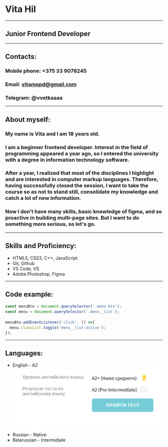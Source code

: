 # __Vita Hil__
*****
## Junior Frontend Developer
*****
## Contacts:

### Mobile phone: +375 33 9078245
### Email: vitamopd@gmail.com
### Telegram: @vvetkaaaa
****
## About myself:

### My name is Vita and I am 18 years old. 
### I am a beginner frontend developer. Interest in the field of programming appeared a year ago, so I entered the university with a degree in information technology software. 

### After a year, I realized that most of the disciplines I highlight and are interested in computer markup languages. Therefore, having successfully closed the session, I want to take the course so as not to stand still, consolidate my knowledge and catch a lot of new information.

### Now I don’t have many skills, basic knowledge of figma, and so proactive in building multi-page sites. But I want to do something more serious, so let's go.
****
## Skills and Proficiency:
* HTML5, CSS3, C++, JavaScript 
* Git, Github
* VS Code, VS
* Adobe Photoshop, Figma
****
## Code example:
```JavaScript
const menuBtn = document.querySelector('.menu-btn');
const menu = document.querySelector('.menu__list');

menuBtn.addEventListener('click', () =>{
  menu.classList.toggle('menu__list-active');
});
```
****
## Languages:
* English - A2
![english](/english.png)
* Russian - Native
* Belarussian - Intermidiate
